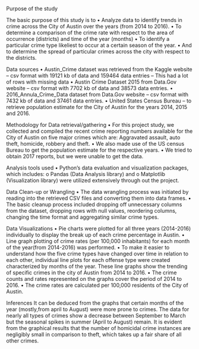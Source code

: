 Purpose of the study

The basic purpose of this study is to 
•	Analyze data to identify trends in crime across the City of Austin over the years (from 2014 to 2016).
•	To determine a comparison of the crime rate with respect to the area of occurrence (districts) and time of the year (months)
•	To identify a particular crime type likeliest to occur at a certain season of the year.
•	And to determine the spread of particular crimes across the city with respect to the districts. 

Data sources
•	Austin_Crime dataset was retrieved from the Kaggle website – csv format with 19121 kb of data and 159464 data entries – This had a lot of rows with missing data
•	Austin Crime Dataset 2015 from Data.Gov website – csv format with 7702 kb of data and 38573 data entries.
•	2016_Annula_Crime_Data dataset from Data.Gov website – csv format with 7432 kb of data and 37461 data entries.
•	United States Census Bureau – to retrieve population estimate for the City of Austin for the years 2014, 2015 and 2016.

Methodology for Data retrieval/gathering
•	For this project study, we collected and compiled the recent crime reporting numbers available for the City of Austin on five major crimes which are: Aggravated assault, auto theft, homicide, robbery and theft.
•	We also made use of the US census Bureau to get the population estimate for the respective years.
•	We tried to obtain 2017 reports, but we were unable to get the data. 

Analysis tools used
•	Python’s data evaluation and visualization packages, which includes:
o	Pandas (Data Analysis library) and 
o	Matplotlib (Visualization library) were utilized extensively through out the project.

Data Clean-up or Wrangling
•	 The data wrangling process was initiated by reading into the retrieved CSV files and converting them into data frames.
•	The basic cleanup process included dropping off unnecessary columns from the dataset, dropping rows with null values, reordering columns, changing the time format and aggregating similar crime types.

Data Visualizations
•	Pie charts were plotted for all three years (2014-2016) individually to display the break up of each crime percentage in Austin.
•	Line graph plotting of crime rates (per 100,000 inhabitants) for each month of the year(from 2014-2016) was performed. 
•	To make it easier to understand how the five crime types have changed over time in relation to each other, individual line plots for each offense type were created characterized by months of the year. These line graphs show the trending of specific crimes in the city of Austin from 2014 to 2016. 
•	The crime counts and rates represented on the graphs cover the period of 2014 to 2016.
•	The crime rates are calculated per 100,000 residents of the City of Austin.

Inferences
It can be deduced from the graphs that certain months of the year (mostly,from april to August) were more prone to crimes. The data for nearly all types of crimes show a decrease between September to March but the seasonal spikes in summer (April to August) remain. It is evident from the graphical results that the number of homicidal crime instances are negligibly small in comparison to theft, which takes up a fair share of all other crimes.


